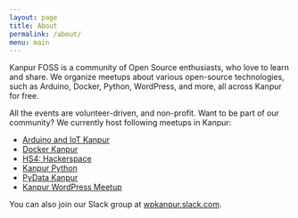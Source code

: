 ```yaml
---
layout: page
title: About
permalink: /about/
menu: main
---
```


Kanpur FOSS is a community of Open Source enthusiasts, who love to learn and share. We organize meetups about various open-source technologies, such as Arduino, Docker, Python, WordPress, and more, all across Kanpur for free.

All the events are volunteer-driven, and non-profit. Want to be part of our community? We currently host following meetups in Kanpur:

* [Arduino and IoT Kanpur](https://www.meetup.com/Arduino-IoT-Kanpur/)
* [Docker Kanpur](https://www.meetup.com/Docker-Kanpur/)
* [HS4: Hackerspace](https://www.meetup.com/hackerspace-kanpur/)
* [Kanpur Python](https://www.meetup.com/KanpurPython/)
* [PyData Kanpur](https://www.meetup.com/PyDataKanpur/)
* [Kanpur WordPress Meetup](https://www.meetup.com/WordPress-Kanpur/)

You can also join our Slack group at [wpkanpur.slack.com](https://wpkanpur.herokuapp.com/).
